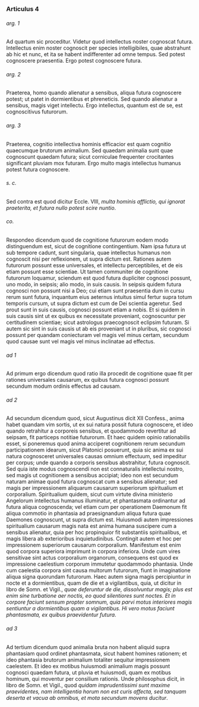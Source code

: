 ### Articulus 4

###### arg. 1
Ad quartum sic proceditur. Videtur quod intellectus noster cognoscat futura. Intellectus enim noster cognoscit per species intelligibiles, quae abstrahunt ab hic et nunc, et ita se habent indifferenter ad omne tempus. Sed potest cognoscere praesentia. Ergo potest cognoscere futura.

###### arg. 2
Praeterea, homo quando alienatur a sensibus, aliqua futura cognoscere potest; ut patet in dormientibus et phreneticis. Sed quando alienatur a sensibus, magis viget intellectu. Ergo intellectus, quantum est de se, est cognoscitivus futurorum.

###### arg. 3
Praeterea, cognitio intellectiva hominis efficacior est quam cognitio quaecumque brutorum animalium. Sed quaedam animalia sunt quae cognoscunt quaedam futura; sicut corniculae frequenter crocitantes significant pluviam mox futuram. Ergo multo magis intellectus humanus potest futura cognoscere.

###### s. c.
Sed contra est quod dicitur Eccle. VIII, *multa hominis afflictio, qui ignorat praeterita, et futura nullo potest scire nuntio*.

###### co.
Respondeo dicendum quod de cognitione futurorum eodem modo distinguendum est, sicut de cognitione contingentium. Nam ipsa futura ut sub tempore cadunt, sunt singularia, quae intellectus humanus non cognoscit nisi per reflexionem, ut supra dictum est. Rationes autem futurorum possunt esse universales, et intellectu perceptibiles, et de eis etiam possunt esse scientiae. Ut tamen communiter de cognitione futurorum loquamur, sciendum est quod futura dupliciter cognosci possunt, uno modo, in seipsis; alio modo, in suis causis. In seipsis quidem futura cognosci non possunt nisi a Deo; cui etiam sunt praesentia dum in cursu rerum sunt futura, inquantum eius aeternus intuitus simul fertur supra totum temporis cursum, ut supra dictum est cum de Dei scientia ageretur. Sed prout sunt in suis causis, cognosci possunt etiam a nobis. Et si quidem in suis causis sint ut ex quibus ex necessitate proveniant, cognoscuntur per certitudinem scientiae; sicut astrologus praecognoscit eclipsim futuram. Si autem sic sint in suis causis ut ab eis proveniant ut in pluribus, sic cognosci possunt per quandam coniecturam vel magis vel minus certam, secundum quod causae sunt vel magis vel minus inclinatae ad effectus.

###### ad 1
Ad primum ergo dicendum quod ratio illa procedit de cognitione quae fit per rationes universales causarum, ex quibus futura cognosci possunt secundum modum ordinis effectus ad causam.

###### ad 2
Ad secundum dicendum quod, sicut Augustinus dicit XII Confess., anima habet quandam vim sortis, ut ex sui natura possit futura cognoscere, et ideo quando retrahitur a corporeis sensibus, et quodammodo revertitur ad seipsam, fit particeps notitiae futurorum. Et haec quidem opinio rationabilis esset, si poneremus quod anima acciperet cognitionem rerum secundum participationem idearum, sicut Platonici posuerunt, quia sic anima ex sui natura cognosceret universales causas omnium effectuum, sed impeditur per corpus; unde quando a corporis sensibus abstrahitur, futura cognoscit. Sed quia iste modus cognoscendi non est connaturalis intellectui nostro, sed magis ut cognitionem a sensibus accipiat; ideo non est secundum naturam animae quod futura cognoscat cum a sensibus alienatur; sed magis per impressionem aliquarum causarum superiorum spiritualium et corporalium. Spiritualium quidem, sicut cum virtute divina ministerio Angelorum intellectus humanus illuminatur, et phantasmata ordinantur ad futura aliqua cognoscenda; vel etiam cum per operationem Daemonum fit aliqua commotio in phantasia ad praesignandum aliqua futura quae Daemones cognoscunt, ut supra dictum est. Huiusmodi autem impressiones spiritualium causarum magis nata est anima humana suscipere cum a sensibus alienatur, quia per hoc propinquior fit substantiis spiritualibus, et magis libera ab exterioribus inquietudinibus. Contingit autem et hoc per impressionem superiorum causarum corporalium. Manifestum est enim quod corpora superiora imprimunt in corpora inferiora. Unde cum vires sensitivae sint actus corporalium organorum, consequens est quod ex impressione caelestium corporum immutetur quodammodo phantasia. Unde cum caelestia corpora sint causa multorum futurorum, fiunt in imaginatione aliqua signa quorundam futurorum. Haec autem signa magis percipiuntur in nocte et a dormientibus, quam de die et a vigilantibus, quia, ut dicitur in libro de Somn. et Vigil., *quae deferuntur de die, dissolvuntur magis; plus est enim sine turbatione aer noctis, eo quod silentiores sunt noctes. Et in corpore faciunt sensum propter somnum, quia parvi motus interiores magis sentiuntur a dormientibus quam a vigilantibus. Hi vero motus faciunt phantasmata, ex quibus praevidentur futura*.

###### ad 3
Ad tertium dicendum quod animalia bruta non habent aliquid supra phantasiam quod ordinet phantasmata, sicut habent homines rationem; et ideo phantasia brutorum animalium totaliter sequitur impressionem caelestem. Et ideo ex motibus huiusmodi animalium magis possunt cognosci quaedam futura, ut pluvia et huiusmodi, quam ex motibus hominum, qui moventur per consilium rationis. Unde philosophus dicit, in libro de Somn. et Vigil., quod *quidam imprudentissimi sunt maxime praevidentes, nam intelligentia horum non est curis affecta, sed tanquam deserta et vacua ab omnibus, et mota secundum movens ducitur*.

